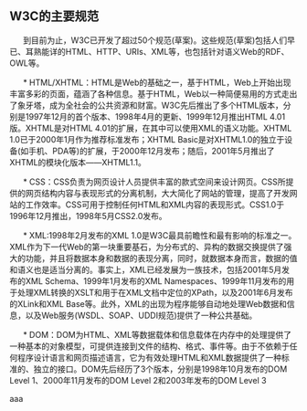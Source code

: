## **W3C的主要规范**



      到目前为止，W3C已开发了超过50个规范\(草案\)。这些规范\(草案\)包括人们早已、耳熟能详的HTML、HTTP、URIs、XML等，也包括针对语义Web的RDF、OWL等。

      \* HTML/XHTML：HTML是Web的基础之一，基于HTML，Web上开始出现丰富多彩的页面，蕴涵了各种信息。基于HTML，Web以一种简便易用的方式走出了象牙塔，成为全社会的公共资源和财富。W3C先后推出了多个HTML版本，分别是1997年12月的首个版本、1998年4月的更新、1999年12月推出HTML 4.01版。XHTML是对HTML 4.01的扩展，在其中可以使用XML的语义功能。XHTML 1.0已于2000年1月作为推荐标准发布；XHTML Basic是对XHTML1.0的独立于设备\(如手机、PDA等\)的扩展，于2000年12月发布；随后，2001年5月推出了XHTML的模块化版本——XHTML1.1。

      \* CSS：CSS负责为网页设计人员提供丰富的款式空间来设计网页。CSS所提供的网页结构内容与表现形式的分离机制，大大简化了网站的管理，提高了开发网站的工作效率。CSS可用于控制任何HTML和XML内容的表现形式。CSS1.0于1996年12月推出，1998年5月CSS2.0发布。

      \* XML:1998年2月发布的XML 1.0是W3C最具前瞻性和最有影响的标准之一。XML作为下一代Web的第一块重要基石，为分布式的、异构的数据交换提供了强大的功能，并且将数据本身和数据的表现分离，同时，就数据本身而言，数据的值和语义也是适当分离的。事实上，XML已经发展为一族技术，包括2001年5月发布的XML Schema、1999年1月发布的XML Namespaces、1999年11月发布的用于处理XML转换的XSLT和用于在XML文档中定位的XPath，以及2001年6月发布的XLink和XML Base等。此外，XML的出现为程序能够自动地处理Web数据和信息，以及Web服务\(WSDL、SOAP、UDDI规范\)提供了一种公共基础。

      \* DOM：DOM为HTML、XML等数据载体和信息载体在内存中的处理提供了一种基本的对象模型，可提供连接到文件的结构、格式、事件等。由于不依赖于任何程序设计语言和网页描述语言，它为有效处理HTML和XML数据提供了一种标准的、独立的接口。DOM先后经历了3个版本，分别是1998年10月发布的DOM Level 1、2000年11月发布的DOM Level 2和2003年发布的DOM Level 3







aaa







